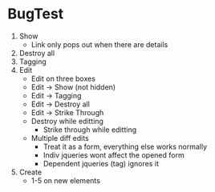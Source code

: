 # BugTest
1. Show
	- Link only pops out when there are details
2. Destroy all
3. Tagging
4. Edit
	- Edit on three boxes 
	- Edit -> Show (not hidden)
	- Edit -> Tagging
	- Edit -> Destroy all
	- Edit -> Strike Through
	- Destroy while editting
		- Strike through while editting
	- Multiple diff edits
		- Treat it as a form, everything else works normally
		- Indiv jqueries wont affect the opened form
		- Dependent jqueries (tag) ignores it
5. Create
	- 1-5 on new elements